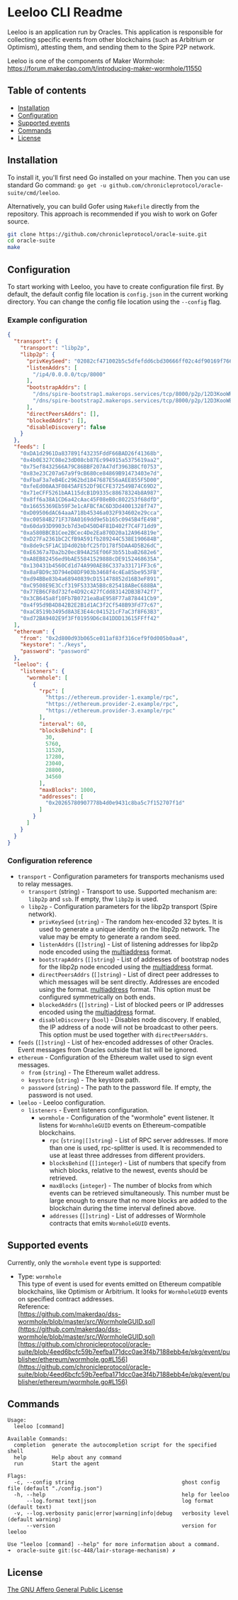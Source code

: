 # Leeloo CLI Readme

Leeloo is an application run by Oracles. This application is responsible for collecting specific events from other
blockchains (such as Arbitrium or Optimism), attesting them, and sending them to the Spire P2P network.

Leeloo is one of the components of Maker Wormhole: https://forum.makerdao.com/t/introducing-maker-wormhole/11550

## Table of contents

* [Installation](#installation)
* [Configuration](#configuration)
* [Supported events](#supported-events)
* [Commands](#commands)
* [License](#license)

## Installation

To install it, you'll first need Go installed on your machine. Then you can use standard Go
command: `go get -u github.com/chronicleprotocol/oracle-suite/cmd/leeloo`.

Alternatively, you can build Gofer using `Makefile` directly from the repository. This approach is recommended if you
wish to work on Gofer source.

```bash
git clone https://github.com/chronicleprotocol/oracle-suite.git
cd oracle-suite
make
```

## Configuration

To start working with Leeloo, you have to create configuration file first. By default, the default config file location
is `config.json` in the current working directory. You can change the config file location using the `--config` flag.

### Example configuration

```json
{
  "transport": {
    "transport": "libp2p",
    "libp2p": {
      "privKeySeed": "02082cf471002b5c5dfefdd6cbd30666ff02c4df90169f766877caec26ed4f88",
      "listenAddrs": [
        "/ip4/0.0.0.0/tcp/8000"
      ],
      "bootstrapAddrs": [
        "/dns/spire-bootstrap1.makerops.services/tcp/8000/p2p/12D3KooWRfYU5FaY9SmJcRD5Ku7c1XMBRqV6oM4nsnGQ1QRakSJi",
        "/dns/spire-bootstrap2.makerops.services/tcp/8000/p2p/12D3KooWBGqjW4LuHUoYZUhbWW1PnDVRUvUEpc4qgWE3Yg9z1MoR"
      ],
      "directPeersAddrs": [],
      "blockedAddrs": [],
      "disableDiscovery": false
    }
  },
  "feeds": [
    "0xDA1d2961Da837891f43235FddF66BAD26f41368b",
    "0x4b0E327C08e23dD08cb87Ec994915a5375619aa2",
    "0x75ef8432566A79C86BBF207A47df3963B8Cf0753",
    "0x83e23C207a67a9f9cB680ce84869B91473403e7d",
    "0xFbaF3a7eB4Ec2962bd1847687E56aAEE855F5D00",
    "0xfeEd00AA3F0845AFE52Df9ECFE372549B74C69D2",
    "0x71eCFF5261bAA115dcB1D9335c88678324b8A987",
    "0x8ff6a38A1CD6a42cAac45F08eB0c802253f68dfD",
    "0x16655369Eb59F3e1cAFBCfAC6D3Dd4001328f747",
    "0xD09506dAC64aaA718b45346a032F934602e29cca",
    "0xc00584B271F378A0169dd9e5b165c0945B4fE498",
    "0x60da93D9903cb7d3eD450D4F81D402f7C4F71dd9",
    "0xa580BBCB1Cee2BCec4De2Ea870D20a12A964819e",
    "0xD27Fa2361bC2CfB9A591fb289244C538E190684B",
    "0x8de9c5F1AC1D4d02bbfC25fD178f5DAA4D5B26dC",
    "0xE6367a7Da2b20ecB94A25Ef06F3b551baB2682e6",
    "0xA8EB82456ed9bAE55841529888cDE9152468635A",
    "0x130431b4560Cd1d74A990AE86C337a33171FF3c6",
    "0x8aFBD9c3D794eD8DF903b3468f4c4Ea85be953FB",
    "0xd94BBe83b4a68940839cD151478852d16B3eF891",
    "0xC9508E9E3Ccf319F5333A5B8c825418ABeC688BA",
    "0x77EB6CF8d732fe4D92c427fCdd83142DB3B742f7",
    "0x3CB645a8f10Fb7B0721eaBaE958F77a878441Cb9",
    "0x4f95d9B4D842B2E2B1d1AC3f2Cf548B93Fd77c67",
    "0xaC8519b3495d8A3E3E44c041521cF7aC3f8F63B3",
    "0xd72BA9402E9f3Ff01959D6c841DDD13615FFff42"
  ],
  "ethereum": {
    "from": "0x2d800d93b065ce011af83f316cef9f0d005b0aa4",
    "keystore": "./keys",
    "password": "password"
  },
  "leeloo": {
    "listeners": {
      "wormhole": [
        {
          "rpc": [
            "https://ethereum.provider-1.example/rpc",
            "https://ethereum.provider-2.example/rpc",
            "https://ethereum.provider-3.example/rpc"
          ],
          "interval": 60,
          "blocksBehind": [
            30,
            5760,
            11520,
            17280,
            23040,
            28800,
            34560
          ],
          "maxBlocks": 1000,
          "addresses": [
            "0x20265780907778b4d0e9431c8ba5c7f152707f1d"
          ]
        }
      ]
    }
  }
}
```

### Configuration reference

- `transport` - Configuration parameters for transports mechanisms used to relay messages.
    - `transport` (string) - Transport to use. Supported mechanism are: `libp2p` and `ssb`. If empty, thw `libp2p` is
      used.
    - `libp2p` - Configuration parameters for the libp2p transport (Spire network).
        - `privKeySeed` (`string`) - The random hex-encoded 32 bytes. It is used to generate a unique identity on the
          libp2p network. The value may be empty to generate a random seed.
        - `listenAddrs` (`[]string`) - List of listening addresses for libp2p node encoded using the
          [multiaddress](https://docs.libp2p.io/concepts/addressing/) format.
        - `bootstrapAddrs` (`[]string`) - List of addresses of bootstrap nodes for the libp2p node encoded using the
          [multiaddress](https://docs.libp2p.io/concepts/addressing/) format.
        - `directPeersAddrs` (`[]string`) - List of direct peer addresses to which messages will be sent directly.
          Addresses are encoded using the format. [multiaddress](https://docs.libp2p.io/concepts/addressing/) format.
          This option must be configured symmetrically on both ends.
        - `blockedAddrs` (`[]string`) - List of blocked peers or IP addresses encoded using the
          [multiaddress](https://docs.libp2p.io/concepts/addressing/) format.
        - `disableDiscovery` (`bool`) - Disables node discovery. If enabled, the IP address of a node will not be
          broadcast to other peers. This option must be used together with `directPeersAddrs`.
- `feeds` (`[]string`) - List of hex-encoded addresses of other Oracles. Event messages from Oracles outside that list
  will be ignored.
- `ethereum` - Configuration of the Ethereum wallet used to sign event messages.
    - `from` (`string`) - The Ethereum wallet address.
    - `keystore` (`string`) - The keystore path.
    - `password` (`string`) - The path to the password file. If empty, the password is not used.
- `leeloo` - Leeloo configuration.
    - `listeners` - Event listeners configuration.
        - `wormhole` - Configuration of the "wormhole" event listener. It listens for `WormhholeGUID` events on
          Ethereum-compatible blockchains.
            - `rpc` (`string|[]string`) - List of RPC server addresses. If more than one is used, rpc-splitter is used.
              It is recommended to use at least three addresses from different providers.
            - `blocksBehind` (`[]integer`) - List of numbers that specify from which blocks, relative to the newest,
              events should be retrieved.
            - `maxBlocks` (`integer`) - The number of blocks from which events can be retrieved simultaneously. This
              number must be large enough to ensure that no more blocks are added to the blockchain during the time
              interval defined above.
            - `addresses` (`[]string`) - List of addresses of Wormhole contracts that emits `WormholeGUID` events.

## Supported events

Currently, only the `wormhole` event type is supported:

- Type: `wormhole`  
  This type of event is used for events emitted on Ethereum compatible blockchains, like Optimism or Arbitrium. It looks
  for `WormholeGUID` events on specified contract addresses.  
  Reference:  
  [https://github.com/makerdao/dss-wormhole/blob/master/src/WormholeGUID.sol](https://github.com/makerdao/dss-wormhole/blob/master/src/WormholeGUID.sol)  
  [https://github.com/chronicleprotocol/oracle-suite/blob/4eed6bcfc59b7eefba171dcc0ae3f4b7188ebb4e/pkg/event/publisher/ethereum/wormhole.go#L156](https://github.com/chronicleprotocol/oracle-suite/blob/4eed6bcfc59b7eefba171dcc0ae3f4b7188ebb4e/pkg/event/publisher/ethereum/wormhole.go#L156)

## Commands

```
Usage:
  leeloo [command]

Available Commands:
  completion  generate the autocompletion script for the specified shell
  help        Help about any command
  run         Start the agent

Flags:
  -c, --config string                                  ghost config file (default "./config.json")
  -h, --help                                           help for leeloo
      --log.format text|json                           log format (default text)
  -v, --log.verbosity panic|error|warning|info|debug   verbosity level (default warning)
      --version                                        version for leeloo

Use "leeloo [command] --help" for more information about a command.
➜  oracle-suite git:(sc-448/lair-storage-mechanism) ✗ 

```

## License

[The GNU Affero General Public License](https://www.notion.so/LICENSE)
